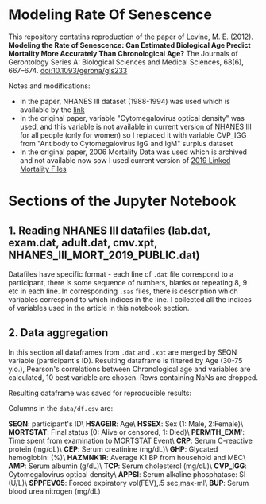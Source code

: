 # Modeling Rate Of Senescence
This repository contatins reproduction of the paper of Levine, M. E. (2012). **Modeling the Rate of Senescence: Can Estimated Biological Age Predict Mortality More Accurately Than Chronological Age?** The Journals of Gerontology Series A: Biological Sciences and Medical Sciences, 68(6), 667–674. [doi:10.1093/gerona/gls233](https://pubmed.ncbi.nlm.nih.gov/23213031/)

Notes and modifications:
- In the paper, NHANES III dataset (1988-1994) was used which is available by the [link](https://wwwn.cdc.gov/nchs/nhanes/nhanes3/datafiles.aspx)
- In the original paper, variable "Cytomegalovirus optical density" was used, and this variable is not available in current version of NHANES III for all people (only for women) so I replaced it with variable CVP_IGG from "Antibody to Cytomegalovirus IgG and IgM" surplus dataset
- In the original paper, 2006 Mortality Data was used which is archived and not available now sow I used current version of [2019 Linked Mortality Files](https://www.cdc.gov/nchs/data-linkage/mortality-public.htm)

# Sections of the Jupyter Notebook

## 1. Reading NHANES III datafiles (lab.dat, exam.dat, adult.dat, cmv.xpt, NHANES_III_MORT_2019_PUBLIC.dat)
Datafiles have specific format - each line of ```.dat``` file correspond to a participant, there is some sequence of numbers, blanks or repeating 8, 9 etc in each line. In corresponding ```.sas``` files, there is description which variables correspond to which indices in the line. I collected all the indices of variables used in the article in this notebook section.

## 2. Data aggregation 
In this section all dataframes from ```.dat``` and ```.xpt``` are merged by SEQN variable (participant's ID). Resulting dataframe is filtered by Age (30-75 y.o.), Pearson's correlations between Chronological age and variables are calculated, 10 best variable are chosen. Rows containing NaNs are dropped.

Resulting dataframe was saved for reproducible results:

Columns in the ```data/df.csv``` are:

**SEQN**: participant's ID\ 
**HSAGEIR**: Age\ 
**HSSEX**: Sex (1: Male, 2:Female)\ 
**MORTSTAT**: Final status (0: Alive or censored, 1: Died)\ 
**PERMTH_EXM**': Time spent from examination to MORTSTAT Event\ 
**CRP**: Serum C-reactive protein (mg/dL)\ 
**CEP**: Serum creatinine (mg/dL)\ 
**GHP**: Glycated hemoglobin: (%)\ 
**HAZMNK1R**: Average K1 BP from household and MEC\ 
**AMP**: Serum albumin (g/dL)\ 
**TCP**: Serum cholesterol (mg/dL)\ 
**CVP_IGG**: Cytomegalovirus optical density\ 
**APPSI**: Serum alkaline phosphatase:  SI (U/L)\ 
**SPPFEV05**: Forced expiratory vol(FEV),.5 sec,max-ml\ 
**BUP**: Serum blood urea nitrogen (mg/dL)
